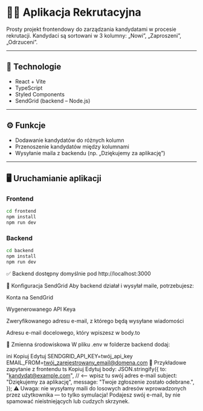 # 🧑‍💼 Aplikacja Rekrutacyjna

Prosty projekt frontendowy do zarządzania kandydatami w procesie rekrutacji. Kandydaci są sortowani w 3 kolumny: „Nowi”, „Zaproszeni”, „Odrzuceni”.

---

## 🚀 Technologie

- React + Vite
- TypeScript
- Styled Components
- SendGrid (backend – Node.js)

---

## ⚙️ Funkcje

- Dodawanie kandydatów do różnych kolumn
- Przenoszenie kandydatów między kolumnami
- Wysyłanie maila z backendu (np. „Dziękujemy za aplikację”)

---

## 🖥️ Uruchamianie aplikacji

### Frontend

```bash
cd frontend
npm install
npm run dev

```

### Backend

```bash
cd backend
npm install
npm run dev

```

✅ Backend dostępny domyślnie pod http://localhost:3000

📧 Konfiguracja SendGrid
Aby backend działał i wysyłał maile, potrzebujesz:

Konta na SendGrid

Wygenerowanego API Keya

Zweryfikowanego adresu e-mail, z którego będą wysyłane wiadomości

Adresu e-mail docelowego, który wpiszesz w body.to

🔐 Zmienna środowiskowa
W pliku .env w folderze backend dodaj:

ini
Kopiuj
Edytuj
SENDGRID_API_KEY=twój_api_key
EMAIL_FROM=twój_zarejestrowany_email@domena.com
📨 Przykładowe zapytanie z frontendu
ts
Kopiuj
Edytuj
body: JSON.stringify({
to: "kandydat@example.com", // <— wpisz tu swój adres e-mail
subject: "Dziękujemy za aplikację",
message: "Twoje zgłoszenie zostało odebrane.",
});
⚠️ Uwaga: nie wysyłamy maili do losowych adresów wprowadzonych przez użytkownika — to tylko symulacja! Podajesz swój e-mail, by nie spamować nieistniejących lub cudzych skrzynek.
